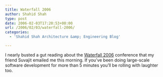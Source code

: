 ```yaml
---
title: Waterfall 2006
author: Shahid Shah
type: post
date: 2006-02-03T17:20:53+00:00
url: /2006/02/03/waterfall-2006/
categories:
  - 'Shahid Shah Architecture &amp; Engineering Blog'

---
```

I nearly busted a gut reading about the [Waterfall 2006][1] conference that my friend Suvajit emailed me this morning. If you&#8217;ve been doing large-scale software development for more than 5 minutes you&#8217;ll be rolling with laughter too.

 [1]: http://waterfall2006.com/